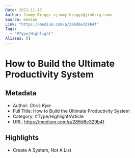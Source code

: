 ```yaml
---
Date: 2021-11-17
Author: Jimmy Briggs <jimmy.briggs@jimbrig.com>
Source: medium
Link: "https://medium.com/p/286d6e329b4f"
Tags:
  - "#Type/Highlight"
Aliases: []
---
```


# How to Build the Ultimate Productivity System

## Metadata

* Author: *Chris Kyle*
* Full Title: How to Build the Ultimate Productivity System
* Category: #Type/Highlight/Article
* URL: https://medium.com/p/286d6e329b4f

## Highlights

* Create A System, Not A List

